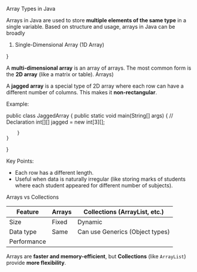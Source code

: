 
 Array Types in Java

Arrays in Java are used to store **multiple elements of the same type** in a single variable. Based on structure and usage, arrays in Java can be broadly 

 1. Single-Dimensional Array (1D Array)

    
}

A **multi-dimensional array** is an array of arrays.
The most common form is the **2D array** (like a matrix or table).
Arrays)

A **jagged array** is a special type of 2D array where each row can have a different number of columns.
This makes it **non-rectangular**.

 Example:

public class JaggedArray {
    public static void main(String[] args) {
        // Declaration
        int[][] jagged = new int[3][];

    

        }
    }
}

 Key Points:

* Each row has a different length.
* Useful when data is naturally irregular (like storing marks of students where each student appeared for different number of subjects).

 Arrays vs Collections

| Feature     | Arrays                    | Collections (ArrayList, etc.)            |
| ----------- | ------------------------- | ---------------------------------------- |
| Size        | Fixed                     | Dynamic                                  |
| Data type   | Same                      | Can use Generics (Object types)          |
| Performance |
Arrays are **faster and memory-efficient**, but **Collections** (like `ArrayList`) provide **more flexibility**.

